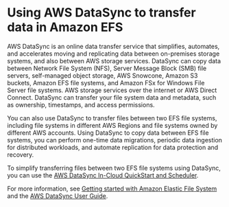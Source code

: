 # Using AWS DataSync to transfer data in Amazon EFS<a name="trnsfr-data-using-datasync"></a>

 AWS DataSync is an online data transfer service that simplifies, automates, and accelerates moving and replicating data between on\-premises storage systems, and also between AWS storage services\. DataSync can copy data between Network File System \(NFS\), Server Message Block \(SMB\) file servers, self\-managed object storage, AWS Snowcone, Amazon S3 buckets, Amazon EFS file systems, and Amazon FSx for Windows File Server file systems\. AWS storage services over the internet or AWS Direct Connect\. DataSync can transfer your file system data and metadata, such as ownership, timestamps, and access permissions\.

 You can also use DataSync to transfer files between two EFS file systems, including file systems in different AWS Regions and file systems owned by different AWS accounts\. Using DataSync to copy data between EFS file systems, you can perform one\-time data migrations, periodic data ingestion for distributed workloads, and automate replication for data protection and recovery\.

 To simplify transferring files between two EFS file systems using DataSync, you can use the [AWS DataSync In\-Cloud QuickStart and Scheduler](https://github.com/aws-samples/amazon-efs-tutorial/tree/master/in-cloud-transfer)\.

 For more information, see [Getting started with Amazon Elastic File System](getting-started.md) and the [AWS DataSync User Guide](https://docs.aws.amazon.com/datasync/latest/userguide/)\.